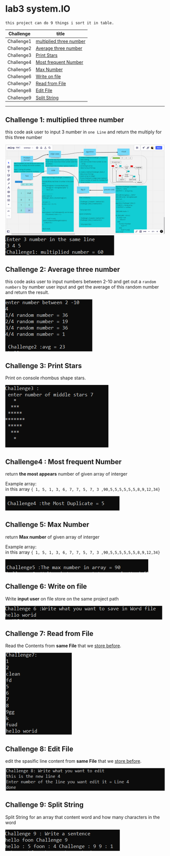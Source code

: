 # lab3 system.IO

    this project can do 9 things i sort it in table.


 Challenge|title
 ---- | ------
Challenge1|[multiplied three number](#challenge-1-multiplied-three-number)
Challenge2|[Average three number](#challenge-2-average-three-number)
Challenge3|[Print Stars](#challenge-3-print-stars)
Challenge4|[Most frequent Number](#challenge4--most-frequent-number)
Challenge5|[Max Number](#challenge-5-max-number)
Challenge6|[Write on file ](#challenge-6-write-on-file)
Challenge7|[Read from File](#challenge-7-read-from-file)
Challenge8|[Edit File](#challenge-8-edit-file)
Challenge9|[Split String ](#challenge-9-split-string)

------


## Challenge 1: multiplied three number
this code ask user to input 3 number in `one Line` and return the multiply for this three number


![img](./image/Chalenge1_1.png)
![img](./image/Challenge_1.PNG)


## Challenge 2: Average three number
this code asks user to input numbers between 2-10 and get out a `random numbers` by number user input and get the average of this random number and return the result.
 

![img](./image/Challenge_2.PNG)


## Challenge 3: Print Stars
Print on console rhombus shape stars. 


![img](./image/Challenge_3.PNG)

## Challenge4 : Most frequent Number 
return **the most appears** number of given array of interger

Example array:  
in this array `{ 1, 5, 1, 3, 6, 7, 7, 5, 7, 3 ,90,5,5,5,5,5,5,8,9,12,34}` 

 
![img](./image/Challenge_4.PNG)



## Challenge 5: Max Number 
return **Max number** of given array of interger

Example array:  
in this array `{ 1, 5, 1, 3, 6, 7, 7, 5, 7, 3 ,90,5,5,5,5,5,5,8,9,12,34}`  


![img](./image/Challenge_5.PNG)



## Challenge 6: Write on file 
Write **input user** on file store on the same project path 


![img](./image/Challenge_6.PNG)


## Challenge 7: Read from File
Read the Contents from **same File** that we [store before](#challenge-6-write-on-file).


![img](./image/Challenge_7.PNG)



## Challenge 8: Edit File
edit the spasific line content from **same File** that we [store before](#challenge-6-write-on-file).


![img](./image/Challenge_8.PNG)
 


## Challenge 9: Split String 
Split String for an array that content word and how many characters in the word


![img](./image/Challenge_9.PNG)